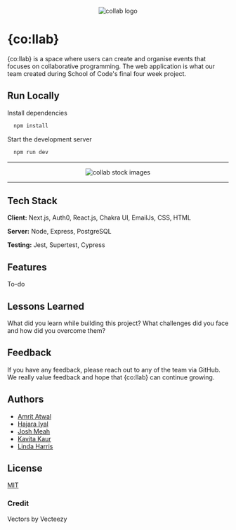 <p align="center">
  <img src="https://i.postimg.cc/cL2m4VV4/collab.jpg" alt="collab logo"/>
</p>

# {co:llab}

{co:llab} is a space where users can create and
organise events that focuses on collaborative programming. The web application
is what our team created during School of Code's final four week project.


## Run Locally

Install dependencies

```bash
  npm install
```

Start the development server

```bash
  npm run dev
```
---
<p align="center">
  <img src="https://i.postimg.cc/sxbt8sCt/Group-9-2.png" alt="collab stock images"/>
</p>

---
## Tech Stack

**Client:** Next.js, Auth0, React.js, Chakra UI, EmailJs, CSS, HTML

**Server:** Node, Express, PostgreSQL

**Testing:** Jest, Supertest, Cypress


## Features

To-do

## Lessons Learned

What did you learn while building this project? What challenges did you face and how did you overcome them?

## Feedback

If you have any feedback, please reach out to any of the team via GitHub. We really value feedback and hope that {co:llab} can continue growing.

## Authors

- [Amrit Atwal](https://www.github.com/amritatwal)
- [Hajara Iyal](https://github.com/Hajara-I)
- [Josh Meah](https://github.com/JoshuaMeah)
- [Kavita Kaur](https://github.com/kavita202)
- [Linda Harris](https://github.com/Lindris)

## License

[MIT](https://choosealicense.com/licenses/mit/)

### Credit

Vectors by Vecteezy
